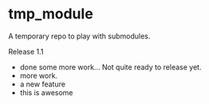 tmp_module
==========

A temporary repo to play with submodules.

Release 1.1

 - done some more work... Not quite ready to release yet.
 - more work.
 - a new feature
 - this is awesome
